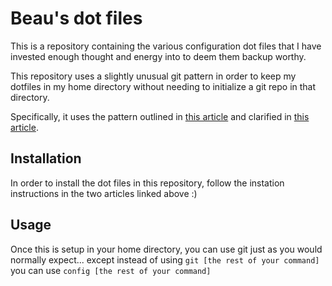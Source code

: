 # Beau's dot files
This is a repository containing the various configuration dot files that I have invested enough thought and energy into to deem them backup worthy.

This repository uses a slightly unusual git pattern in order to keep my dotfiles in my home directory without needing to initialize a git repo in that directory.

Specifically, it uses the pattern outlined in [this article](https://www.atlassian.com/git/tutorials/dotfiles) and clarified in [this article](https://www.ackama.com/what-we-think/the-best-way-to-store-your-dotfiles-a-bare-git-repository-explained/).

## Installation
In order to install the dot files in this repository, follow the instation instructions in the two articles linked above :)

## Usage
Once this is setup in your home directory, you can use git just as you would normally expect... except instead of using `git [the rest of your command]` you can use `config [the rest of your command]`

